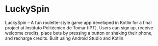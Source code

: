 # LuckySpin
LuckySpin – A fun roulette-style game app developed in Kotlin for a final project at Instituto Politécnico de Tomar (IPT). Users can sign up, receive welcome credits, place bets by pressing a button or shaking their phone, and recharge credits. Built using Android Studio and Kotlin.
